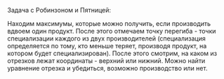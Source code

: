Задача с Робинзоном и Пятницей:

Находим максимумы, которые можно получить, если производить вдвоем один продукт. После этого отмечаем точку перегиба - точки специализации каждого из двух производителей (специализация определяется по тому, кто меньше теряет, производя продукт, на котором будет специализирован). После этого смотрим, на каком из отрезков лежат координаты - верхний или нижний. Можно найти уравнение отрезка и убедиться, возможно производство или нет.

